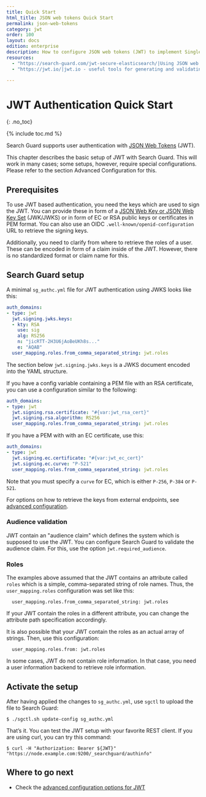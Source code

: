 ```yaml
---
title: Quick Start
html_title: JSON web tokens Quick Start
permalink: json-web-tokens
category: jwt
order: 100
layout: docs
edition: enterprise
description: How to configure JSON web tokens (JWT) to implement Single-Sign-On access to your Elasticsearch cluster.
resources:
  - "https://search-guard.com/jwt-secure-elasticsearch/|Using JSON web tokens to secure Elasticsearch (blog post)"
  - "https://jwt.io/|jwt.io - useful tools for generating and validating JWT (website)"

---
```

<!---
Copyright 2022 floragunn GmbH
-->

# JWT Authentication Quick Start
{: .no_toc}

{% include toc.md %}

Search Guard supports user authentication with [JSON Web Tokens](https://jwt.io/introduction) (JWT). 

This chapter describes the basic setup of JWT with Search Guard. This will work in many cases; some setups, however, require special configurations. Please refer to the section Advanced Configuration for this.

## Prerequisites

To use JWT based authentication, you need the keys which are used to sign the JWT. You can provide these in form of a [JSON Web Key or JSON Web Key Set](https://datatracker.ietf.org/doc/html/rfc7517) (JWK/JWKS) or in form of EC or RSA public keys or certificates in PEM format. You can also use an OIDC `.well-known/openid-configuration` URL to retrieve the signing keys. 

Additionally, you need to clarify from where to retrieve the roles of a user. These can be encoded in form of a claim inside of the JWT. However, there is no standardized format or claim name for this.

## Search Guard setup

A minimal `sg_authc.yml` file for JWT authentication using JWKS looks like this:

```yaml
auth_domains:
- type: jwt
  jwt.signing.jwks.keys:
  - kty: RSA
    use: sig
    alg: RS256
    n: "jicRTT-2H3U6jAoBeUKh8s..."
    e: "AQAB"
  user_mapping.roles.from_comma_separated_string: jwt.roles
```

The section below `jwt.signing.jwks.keys` is a JWKS document encoded into the YAML structure.

If you have a config variable containing a PEM file with an RSA certificate, you can use a configuration similar to the following:

```yaml
auth_domains:
- type: jwt
  jwt.signing.rsa.certificate: "#{var:jwt_rsa_cert}"
  jwt.signing.rsa.algorithm: RS256
  user_mapping.roles.from_comma_separated_string: jwt.roles
```

If you have a PEM with with an EC certificate, use this:

```yaml
auth_domains:
- type: jwt
  jwt.signing.ec.certificate: "#{var:jwt_ec_cert}"
  jwt.signing.ec.curve: "P-521"
  user_mapping.roles.from_comma_separated_string: jwt.roles
```

Note that you must specify a `curve` for EC, which is either `P-256`, `P-384` or `P-521`. 

For options on how to retrieve the keys from external endpoints, see [advanced configuration](./auth_auth_jwt_advanced.md).

### Audience validation

JWT contain an "audience claim" which defines the system which is supposed to use the JWT. You can
configure Search Guard to validate the audience claim. For this, use the option `jwt.required_audience`. 

### Roles

The examples above assumed that the JWT contains an attribute called `roles` which is a simple, comma-separated string of role names. Thus, the `user_mapping.roles` configuration was set like this:

```
  user_mapping.roles.from_comma_separated_string: jwt.roles
```

If your JWT contain the roles in a different attribute, you can change the attribute path specification accordingly. 

It is also possible that your JWT contain the roles as an actual array of strings. Then, use this configuration:

```
  user_mapping.roles.from: jwt.roles
```

In some cases, JWT do not contain role information. In that case, you need a user information backend to retrieve role information.


## Activate the setup

After having applied the changes to `sg_authc.yml`, use `sgctl` to upload the file to Search Guard:

```
$ ./sgctl.sh update-config sg_authc.yml
```

That’s it. You can test the JWT setup with your favorite REST client. If you are using curl, you can try this command:

```
$ curl -H "Authorization: Bearer ${JWT}" "https://node.example.com:9200/_searchguard/authinfo"
```


## Where to go next

* Check the  [advanced configuration options for JWT](../_docs_auth_auth/auth_auth_jwt_advanced.md)
